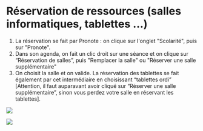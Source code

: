 # Réservation de ressources (salles informatiques, tablettes …)

1. La réservation se fait par Pronote : on clique sur l'onglet "Scolarité", puis sur "Pronote".
2. Dans son agenda, on fait un clic droit sur une séance et on clique sur “Réservation de salles”, puis "Remplacer la salle" ou "Réserver une salle supplémentaire"
3. On choisit la salle et on valide. La réservation des tablettes se fait également par cet intermédiaire en choisissant “tablettes ordi” [Attention, il faut auparavant avoir cliqué sur “Réserver une salle supplémentaire”, sinon vous perdez votre salle en réservant les tablettes].

![](https://i.ibb.co/0XzHTfR/image.png)

![](https://i.ibb.co/R2g7Ds7/image.png)



